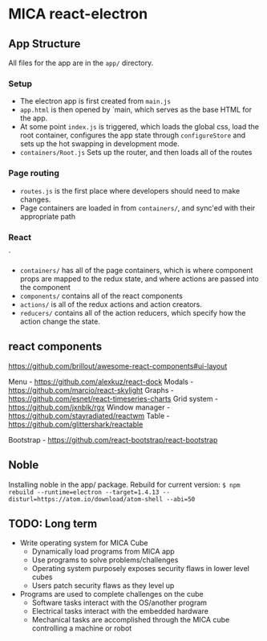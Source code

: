 # MICA react-electron

## App Structure

All files for the app are in the `app/` directory. 

### Setup

 * The electron app is first created from `main.js`
 * `app.html` is then opened by `main, which serves as the base HTML for the app.
 * At some point `index.js` is triggered, which loads the global css, load the root container, configures the app state through `configureStore` and sets up the hot swapping in development mode. 
 * `containers/Root.js` Sets up the router, and then loads all of the routes

 ### Page routing

 * `routes.js` is the first place where developers should need to make changes.
 * Page containers are loaded in from `containers/`, and sync'ed with their appropriate path

 ### React 
 `
 * `containers/` has all of the page containers, which is where component props are mapped to the redux state, and where actions are passed into the component 
 * `components/` contains all of the react components
 * `actions/` is all of the redux actions and action creators. 
 * `reducers/` contains all of the action reducers, which specify how the action change the state. 

## react components
https://github.com/brillout/awesome-react-components#ui-layout

Menu - https://github.com/alexkuz/react-dock 
Modals - https://github.com/marcio/react-skylight
Graphs - https://github.com/esnet/react-timeseries-charts
Grid system - https://github.com/jxnblk/rgx
Window manager - https://github.com/stayradiated/reactwm
Table - https://github.com/glittershark/reactable

Bootstrap - https://github.com/react-bootstrap/react-bootstrap

## Noble
Installing noble in the app/ package. Rebuild for current version: 
`$ npm rebuild --runtime=electron --target=1.4.13 --disturl=https://atom.io/download/atom-shell --abi=50`


## TODO: Long term
* Write operating system for MICA Cube
	* Dynamically load programs from MICA app
	* Use programs to solve problems/challenges
	* Operating system purposely exposes security flaws in lower level cubes
	* Users patch security flaws as they level up
* Programs are used to complete challenges on the cube	
	* Software tasks interact with the OS/another program
	* Electrical tasks interact with the embedded hardware
	* Mechanical tasks are accomplished through the MICA cube controlling a machine or robot
